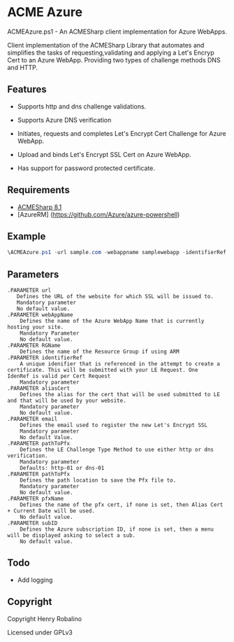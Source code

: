 # ACME Azure

ACMEAzure.ps1 - An ACMESharp client implementation for Azure WebApps.

Client implementation of the ACMESharp Library that automates and simplifies the tasks of requesting,validating and applying a Let's Encryp Cert to an Azure WebApp. Providing two types of challenge methods DNS and HTTP.

## Features
- Supports http and dns challenge validations.

- Supports Azure DNS verification

- Initiates, requests and completes Let's Encrypt Cert Challenge for Azure WebApp.

- Upload and binds Let's Encrypt SSL Cert on Azure WebApp. 

- Has support for password protected certificate. 

## Requirements


- [ACMESharp 8.1](https://github.com/ebekker/ACMESharp/)
- [AzureRM] (https://github.com/Azure/azure-powershell)

## Example

```powershell
\ACMEAzure.ps1 -url sample.com -webappname samplewebapp -identifierRef "sampleref1" -aliasCert "samplealiascert" -email sample@outlook.com -ChallengeType "http-01" -pathToPfx "C:\certlocation" -pfxName "sampleCert"
```

## Parameters
```
.PARAMETER url
   Defines the URL of the website for which SSL will be issued to.
   Mandatory parameter
   No default value.
.PARAMETER webAppName
    Defines the name of the Azure WebApp Name that is currently hosting your site.
    Mandatory Parameter
    No default value.
.PARAMETER RGName
    Defines the name of the Resource Group if using ARM
.PARAMETER identifierRef
    A unique idenifier that is referenced in the attempt to create a certificate. This will be submitted with your LE Request. One   IdenRef is valid per Cert Request
    Mandatory parameter
.PARAMETER aliasCert
    Defines the alias for the cert that will be used submitted to LE and that will be used by your website.
    Mandatory parameter
    No default value.
.PARAMETER email
    Defines the email used to register the new Let's Encrypt SSL
    Mandatory parameter
    No default Value.
.PARAMETER pathToPfx
    Defines the LE Challenge Type Method to use either http or dns verification.
    Mandatory parameter
    Defaults: http-01 or dns-01
.PARAMETER pathToPfx
    Defines the path location to save the Pfx file to.
    Mandatory parameter
    No default value.
.PARAMETER pfxName
    Defines the name of the pfx cert, if none is set, then Alias Cert + Current Date will be used.
    No default value.
.PARAMETER subID
    Defines the Azure subscription ID, if none is set, then a menu will be displayed asking to select a sub. 
    No default value.
```

## Todo

- Add logging

## Copyright

Copyright Henry Robalino

Licensed under GPLv3
